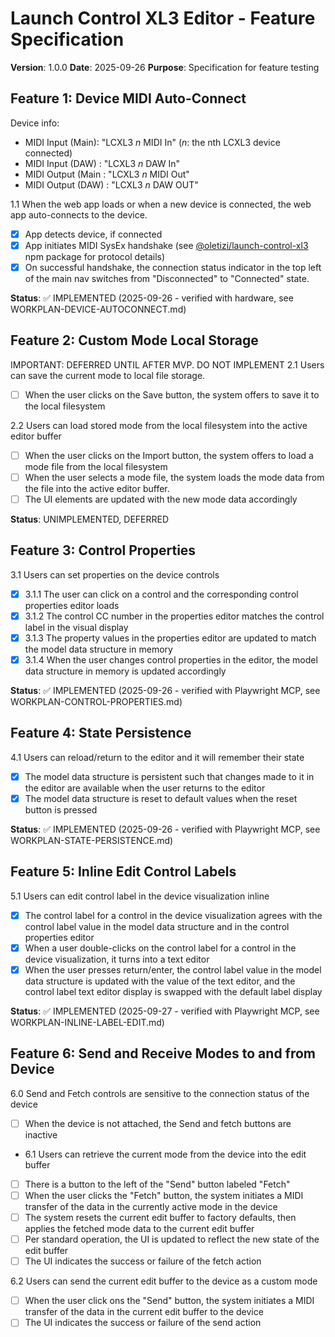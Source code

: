 # Launch Control XL3 Editor - Feature Specification

**Version**: 1.0.0
**Date**: 2025-09-26
**Purpose**: Specification for feature testing

## Feature 1: Device MIDI Auto-Connect

Device info:
- MIDI Input  (Main): "LCXL3 _n_ MIDI In" (_n_: the nth LCXL3 device connected)
- MIDI Input  (DAW) : "LCXL3 _n_ DAW In"
- MIDI Output (Main : "LCXL3 _n_ MIDI Out"
- MIDI Output (DAW) : "LCXL3 _n_ DAW OUT"

1.1 When the web app loads or when a new device is connected, the web app auto-connects to the device.
- [x] App detects device, if connected
- [x] App initiates MIDI SysEx handshake (see [@oletizi/launch-control-xl3](https://www.npmjs.com/package/@oletizi/launch-control-xl3) npm package for protocol details)
- [x] On successful handshake, the connection status indicator in the top left of the main nav switches from "Disconnected" to "Connected" state.

**Status**: ✅ IMPLEMENTED (2025-09-26 - verified with hardware, see WORKPLAN-DEVICE-AUTOCONNECT.md)

## Feature 2: Custom Mode Local Storage
IMPORTANT: DEFERRED UNTIL AFTER MVP. DO NOT IMPLEMENT
2.1 Users can save the current mode to local file storage.
- [ ] When the user clicks on the Save button, the system offers to save it to the local filesystem

2.2 Users can load stored mode from the local filesystem into the active editor buffer
- [ ] When the user clicks on the Import button, the system offers to load a mode file from the local filesystem
- [ ] When the user selects a mode file, the system loads the mode data from the file into the active editor buffer.
- [ ] The UI elements are updated with the new mode data accordingly

**Status**: UNIMPLEMENTED, DEFERRED

## Feature 3: Control Properties
3.1 Users can set properties on the device controls
- [x] 3.1.1 The user can click on a control and the corresponding control properties editor loads
- [x] 3.1.2 The control CC number in the properties editor matches the control label in the visual display
- [x] 3.1.3 The property values in the properties editor are updated to match the model data structure in memory
- [x] 3.1.4 When the user changes control properties in the editor, the model data structure in memory is updated accordingly

**Status**: ✅ IMPLEMENTED (2025-09-26 - verified with Playwright MCP, see WORKPLAN-CONTROL-PROPERTIES.md) 

## Feature 4: State Persistence
4.1 Users can reload/return to the editor and it will remember their state
- [x] The model data structure is persistent such that changes made to it in the editor are available when the user returns to the editor
- [x] The model data structure is reset to default values when the reset button is pressed

**Status**: ✅ IMPLEMENTED (2025-09-26 - verified with Playwright MCP, see WORKPLAN-STATE-PERSISTENCE.md)

## Feature 5: Inline Edit Control Labels
5.1 Users can edit control label in the device visualization inline
- [x] The control label for a control in the device visualization agrees with the control label value in the model data structure and in the control properties editor
- [x] When a user double-clicks on the control label for a control in the device visualization, it turns into a text editor
- [x] When the user presses return/enter, the control label value in the model data structure is updated with the value of the text editor, and the control label text editor display is swapped with the default label display

**Status**: ✅ IMPLEMENTED (2025-09-27 - verified with Playwright MCP, see WORKPLAN-INLINE-LABEL-EDIT.md)

## Feature 6: Send and Receive Modes to and from Device
6.0 Send and Fetch controls are sensitive to the connection status of the device
- [ ] When the device is not attached, the Send and fetch buttons are inactive

- 6.1 Users can retrieve the current mode from the device into the edit buffer
- [ ] There is a button to the left of the "Send" button labeled "Fetch"
- [ ] When the user clicks the "Fetch" button, the system initiates a MIDI transfer of the data in the currently active mode in the device
- [ ] The system resets the current edit buffer to factory defaults, then applies the fetched mode data to the current edit buffer
- [ ] Per standard operation, the UI is updated to reflect the new state of the edit buffer
- [ ] The UI indicates the success or failure of the fetch action

6.2 Users can send the current edit buffer to the device as a custom mode
- [ ] When the user click ons the "Send" button, the system initiates a MIDI transfer of the data in the current edit buffer to the device
- [ ] The UI indicates the success or failure of the send action